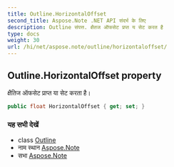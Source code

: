```yaml
---
title: Outline.HorizontalOffset
second_title: Aspose.Note .NET API संदर्भ के लिए
description: Outline संपत्त. क्षैतज ऑफसेट प्रप्त य सेट करत है
type: docs
weight: 30
url: /hi/net/aspose.note/outline/horizontaloffset/
---
```

## Outline.HorizontalOffset property

क्षैतिज ऑफसेट प्राप्त या सेट करता है।

```csharp
public float HorizontalOffset { get; set; }
```

### यह सभी देखें

* class [Outline](../)
* नाम स्थान [Aspose.Note](../../outline/)
* सभा [Aspose.Note](../../../)


